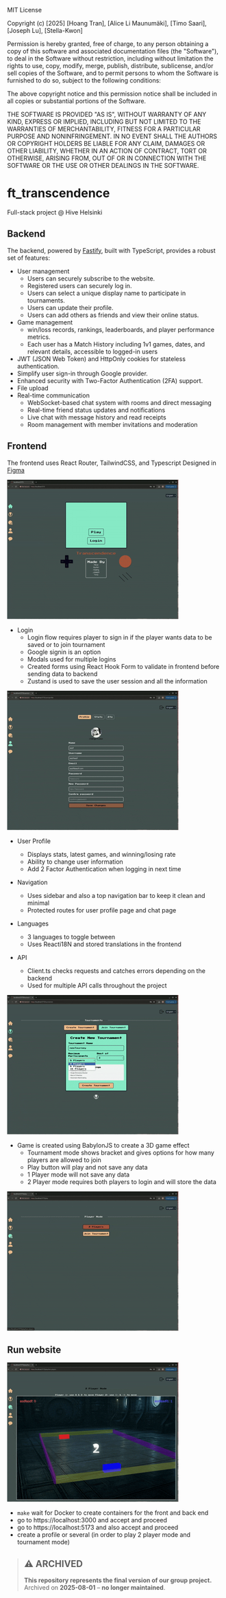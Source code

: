 MIT License

Copyright (c) [2025] [Hoang Tran], [Alice Li Maunumäki], [Timo Saari], [Joseph Lu], [Stella-Kwon]

Permission is hereby granted, free of charge, to any person obtaining a copy
of this software and associated documentation files (the "Software"), to deal
in the Software without restriction, including without limitation the rights
to use, copy, modify, merge, publish, distribute, sublicense, and/or sell
copies of the Software, and to permit persons to whom the Software is
furnished to do so, subject to the following conditions:

The above copyright notice and this permission notice shall be included in all
copies or substantial portions of the Software.

THE SOFTWARE IS PROVIDED "AS IS", WITHOUT WARRANTY OF ANY KIND, EXPRESS OR
IMPLIED, INCLUDING BUT NOT LIMITED TO THE WARRANTIES OF MERCHANTABILITY,
FITNESS FOR A PARTICULAR PURPOSE AND NONINFRINGEMENT. IN NO EVENT SHALL THE
AUTHORS OR COPYRIGHT HOLDERS BE LIABLE FOR ANY CLAIM, DAMAGES OR OTHER
LIABILITY, WHETHER IN AN ACTION OF CONTRACT, TORT OR OTHERWISE, ARISING FROM,
OUT OF OR IN CONNECTION WITH THE SOFTWARE OR THE USE OR OTHER DEALINGS IN THE
SOFTWARE.


# ft_transcendence
Full-stack project @ Hive Helsinki

## Backend
The backend, powered by [Fastify](https://fastify.dev/), built with TypeScript, provides a robust set of features:
- User management
	- Users can securely subscribe to the website.
    - Registered users can securely log in.
    - Users can select a unique display name to participate in tournaments.
    - Users can update their profile.
	- Users can add others as friends and view their online status.
- Game management
	- win/loss records, rankings, leaderboards, and player performance metrics.
	- Each user has a Match History including 1v1 games, dates, and relevant details, accessible to logged-in users
- JWT (JSON Web Token) and HttpOnly cookies for stateless authentication.
- Simplify user sign-in through Google provider.
- Enhanced security with Two-Factor Authentication (2FA) support.
- File upload
- Real-time communication
	- WebSocket-based chat system with rooms and direct messaging
	- Real-time friend status updates and notifications
	- Live chat with message history and read receipts
	- Room management with member invitations and moderation

## Frontend
The frontend uses React Router, TailwindCSS, and Typescript
Designed in [Figma](https://www.figma.com/design/XU7tI48GD7xVoCDh8RJfkX/ft_transcendence?node-id=1-6&t=MWOSUKktkiQTaJSS-1)

![login](./assets/login_transcendence.gif)
- Login
	- Login flow requires player to sign in if the player wants data to be saved or to join tournament
	- Google signin is an option 
	- Modals used for multiple logins 
	- Created forms using React Hook Form to validate in frontend before sending data to backend
	- Zustand is used to save the user session and all the information

![gamestats](./assets/gamestats.gif)
- User Profile
	- Displays stats, latest games, and winning/losing rate
	- Ability to change user information
	- Add 2 Factor Authentication when logging in next time

- Navigation
	- Uses sidebar and also a top navigation bar to keep it clean and minimal
	- Protected routes for user profile page and chat page

- Languages
	- 3 languages to toggle between
	- Uses Reacti18N and stored translations in the frontend

- API
	- Client.ts checks requests and catches errors depending on the backend
	- Used for multiple API calls throughout the project

![tournament](./assets/create_tournament.gif)
- Game is created using BabylonJS to create a 3D game effect
	- Tournament mode shows bracket and gives options for how many players are allowed to join
	- Play button will play and not save any data
	- 1 Player mode will not save any data
	- 2 Player mode requires both players to login and will store the data

![2Player](./assets/2player_transcendence.gif)

## Run website
![gameplay](./assets/gameplay.gif)
- ```make``` wait for Docker to create containers for the front and back end
- go to https://localhost:3000 and accept and proceed
- go to https://localhost:5173 and also accept and proceed
- create a profile or several (in order to play 2 player mode and tournament mode) 

> ## ⚠️ **ARCHIVED**
> **This repository represents the final version of our group project.**  
> Archived on **2025-08-01** &ndash; **no longer maintained**.
